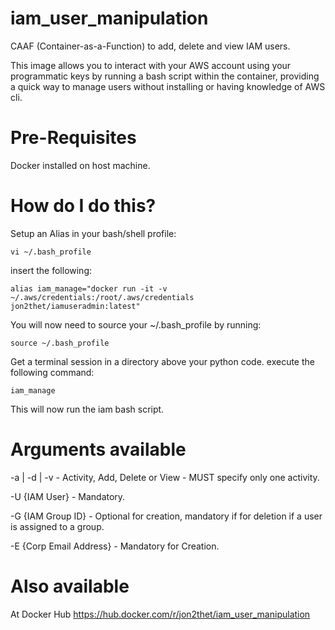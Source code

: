 # iam_user_manipulation
CAAF (Container-as-a-Function) to add, delete and view IAM users.

This image allows you to interact with your AWS account using your programmatic keys by running a bash script within the container,
providing a quick way to manage users without installing or having knowledge of AWS cli.

# Pre-Requisites
Docker installed on host machine.

# How do I do this?

Setup an Alias in your bash/shell profile:

```vi ~/.bash_profile```

insert the following:

```alias iam_manage="docker run -it -v ~/.aws/credentials:/root/.aws/credentials jon2thet/iamuseradmin:latest"```

You will now need to source your ~/.bash_profile by running:

```source ~/.bash_profile```

Get a terminal session in a directory above your python code. execute the following command:

```iam_manage```

This will now run the iam bash script.

# Arguments available

-a | -d | -v            - Activity, Add, Delete or View - MUST specify only one activity.

-U {IAM User}         - Mandatory.
  
-G {IAM Group ID}       - Optional for creation, mandatory if for deletion if a user is assigned to a group.
  
-E {Corp Email Address} - Mandatory for Creation.

# Also available

At Docker Hub https://hub.docker.com/r/jon2thet/iam_user_manipulation
